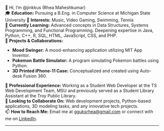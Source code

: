 

👋 Hi, I’m @jinkkus (Rhea Maheshkumar)  
🎓 **Education:** Pursuing a B.Eng. in Computer Science at Michigan State University
👀 **Interests:** Music, Video Gaming, Swimming, Tennis  
🌱 **Currently Learning:** Advanced concepts in Data Structures, Systems Programming, and Functional Programming. Deepening expertise in Java, Python, C++, R, SQL, HTML, JavaScript, CSS, and PHP.  
💞️ **Projects & Collaborations:**  
- **Mood Swinger:** A mood-enhancing application utilizing MIT App Inventor.
- **Pokemon Battle Simulator:** A program simulating Pokemon battles using Python.
- **3D Printed iPhone-11 Case:** Conceptualized and created using Auto-desk Fusion 360.
   
💼 **Professional Experience:** Working as a Student Web Developer at the TS Web Development Team, MSU and previously served as a Student Library Assistant at the Troy Public Library.  
🤝 **Looking to Collaborate On:** Web development projects, Python-based applications, 3D modeling tasks, and any innovative tech projects.  
📫 **How to Reach Me:** Email me at gguksrhea@gmail.com or connect with me on [LinkedIn](#).

---


<!---
jinkkus/jinkkus is a ✨ special ✨ repository because its `README.md` (this file) appears on your GitHub profile.
You can click the Preview link to take a look at your changes.
--->
